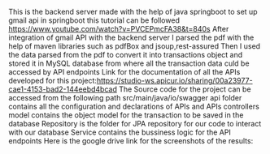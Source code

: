 This is the backend server made with the help of java springboot to set up gmail api in springboot this tutorial can be followed https://www.youtube.com/watch?v=PVCEPmcFA38&t=840s
After integration of gmail API with the backend server I parsed the pdf with the help of maven libraries such as pdfBox and jsoup,rest-assured
Then I used the data parsed from the pdf to convert it into transactions object and stored it in MySQL database from where all the transaction data culd be accessed by API endpoints
Link for the documentation of all the APIs developed for this project:https://studio-ws.apicur.io/sharing/00a23977-cae1-4153-bad2-144eebd4bcad
The Source code for the project can be accessed from the following path src/main/java/io/swagger
api folder contains all the configuration and declarations of APIs and APIs controllers
model contains the object model for the transaction to be saved in the database
Repository is the folder for JPA repository for our code to interact with our database
Service contains the bussiness logic for the API endpoints
Here is the google drive link for the screenshots of the results:
